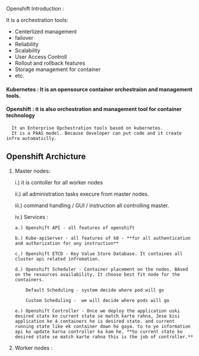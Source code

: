 Openshift Introduction :

It is a orchestration tools:

 - Centerlized management
 - failover
 - Reliability
 - Scalability
 - User Access Controll
 - Rollout and rollback features
 - Storage management for container
 - etc.

 #### Kubernetes : It is an opensource container orchestraion and management tools.
 
 #### Openshift : it is also orchestration and management tool for container technology
      It an Enterprise Opchestration tools based on kubernetes.
      It is a PAAS model. Because developer can put code and it create infra automaticlly.

## Openshift Archicture

1. Master nodes:
   
   i.) it is contoller for all worker nodes

   ii.) all administration tasks execure from master nodes.

   iii.) command handling / GUI / instruction all controlling master.

   iv.) Services : 

       a.) Openshift API - all features of openshift

       b.) Kube-apiServer - all features of k8 - **for all authentication and authorization for any instruction**

       c.) Openshift ETCD - Key Value Store Database. It containes all cluster api related infromation.

       d.) Openshift Scheduler - Container placement on the nodes. BAsed on the resources availability. It choose best fit node for the containers.

           Default Scheduling - system decide where pod will go

           Custom Scheduling -  we will decide where pods will go

       e.) Openshift Controller - Once we deploy the application uski desired state ko current state se match karte rahna, Jese kisi application ke 4 containers he is desired state. and current running state like ek container down ho gaya. to to ye information api ko update karna controller ka kam he. **So current state ko desired state se match karte rahna this is the job of controller.**
   
3. Worker nodes :

